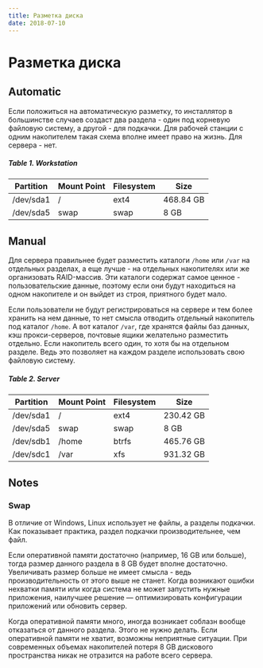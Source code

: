 ```yaml
---
title: Разметка диска
date: 2018-07-10
---
```

# Разметка диска


## Automatic

Если положиться на автоматическую разметку, то инсталлятор в большинстве случаев создаст два раздела - один под корневую файловую систему, а другой - для подкачки. Для рабочей станции с одним накопителем такая схема вполне имеет право на жизнь. Для сервера - нет.

##### *Table 1. Workstation*
| Partition     | Mount Point   | Filesystem    | Size          |
| ------------- | ------------- | ------------- | ------------- |
| /dev/sda1     | /             | ext4          | 468.84 GB     |
| /dev/sda5     | swap          | swap          | 8 GB          |


## Manual

Для сервера правильнее будет разместить каталоги `/home` или `/var` на отдельных разделах, а еще лучше - на отдельных накопителях или же организовать RAID-массив. Эти каталоги содержат самое ценное - пользовательские данные, поэтому если они будут находиться на одном накопителе и он выйдет из строя, приятного будет мало.

Если пользователи не будут регистрироваться на сервере и тем более хранить на нем данные, то нет смысла отводить отдельный накопитель под каталог `/home`. А вот каталог `/var`, где хранятся файлы баз данных, кэш прокси-серверов, почтовые ящики желательно разместить отдельно. Если накопитель всего один, то хотя бы на отдельном разделе. Ведь это позволяет на каждом разделе использовать свою файловую систему.

##### *Table 2. Server*
| Partition     | Mount Point   | Filesystem    | Size          |
| ------------- | ------------- | ------------- | ------------- |
| /dev/sda1     | /             | ext4          | 230.42 GB     |
| /dev/sda5     | swap          | swap          | 8 GB          |
| /dev/sdb1     | /home         | btrfs         | 465.76 GB     |
| /dev/sdc1     | /var          | xfs           | 931.32 GB     |


## Notes
### Swap

В отличие от Windows, Linux использует не файлы, а разделы подкачки. Как показывает практика, раздел подкачки производительнее, чем файл. 

Если оперативной памяти достаточно (например, 16 GB или больше), тогда размер данного раздела в 8 GB будет вполне достаточно. Увеличивать размер больше не имеет смысла - ведь производительность от этого выше не станет. Когда возникают ошибки нехватки памяти или когда система не может запустить нужные приложения, наилучшее решение — оптимизировать конфигурации приложений или обновить сервер.

Когда оперативной памяти много, иногда возникает соблазн вообще отказаться от данного раздела. Этого не нужно делать. Если оперативной памяти не хватит, возможны неприятные ситуации. При современных объемах накопителей потеря 8 GB дискового пространства никак не отразится на работе всего сервера.
